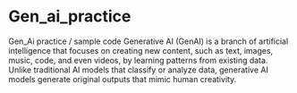 # Gen_ai_practice
Gen_Ai practice / sample code 
Generative AI (GenAI) is a branch of artificial intelligence that focuses on creating new content, such as text, images, music, code, and even videos, by learning patterns from existing data. Unlike traditional AI models that classify or analyze data, generative AI models generate original outputs that mimic human creativity.
